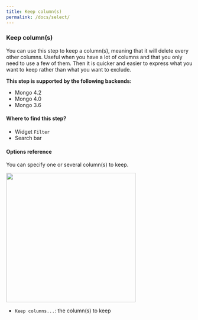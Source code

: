 ```yaml
---
title: Keep column(s)
permalink: /docs/select/
---
```


### Keep column(s)

You can use this step to keep a column(s), meaning that it will delete every
other columns.
Useful when you have a lot of columns and that you only need to use a few of
them. Then it is quicker and easier to express what you want to keep rather than
what you want to exclude.

**This step is supported by the following backends:**

- Mongo 4.2
- Mongo 4.0
- Mongo 3.6

#### Where to find this step?

- Widget `Filter`
- Search bar

#### Options reference

You can specify one or several column(s) to keep.

<img src="../../img/docs/user-interface/select_step_form.jpg" width="350" />

- `Keep columns...`: the column(s) to keep

